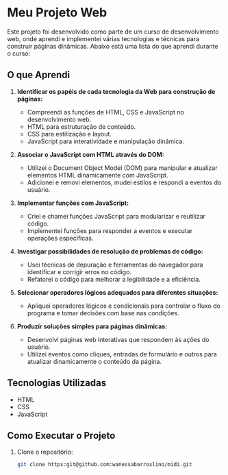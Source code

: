 # Meu Projeto Web

Este projeto foi desenvolvido como parte de um curso de desenvolvimento web, onde aprendi e implementei várias tecnologias e técnicas para construir páginas dinâmicas. Abaixo está uma lista do que aprendi durante o curso:

## O que Aprendi

1. **Identificar os papéis de cada tecnologia da Web para construção de páginas:**

   - Compreendi as funções de HTML, CSS e JavaScript no desenvolvimento web.
   - HTML para estruturação de conteúdo.
   - CSS para estilização e layout.
   - JavaScript para interatividade e manipulação dinâmica.
2. **Associar o JavaScript com HTML através do DOM:**

   - Utilizei o Document Object Model (DOM) para manipular e atualizar elementos HTML dinamicamente com JavaScript.
   - Adicionei e removi elementos, mudei estilos e respondi a eventos do usuário.
3. **Implementar funções com JavaScript:**

   - Criei e chamei funções JavaScript para modularizar e reutilizar código.
   - Implementei funções para responder a eventos e executar operações específicas.
4. **Investigar possibilidades de resolução de problemas de código:**

   - Usei técnicas de depuração e ferramentas do navegador para identificar e corrigir erros no código.
   - Refatorei o código para melhorar a legibilidade e a eficiência.
5. **Selecionar operadores lógicos adequados para diferentes situações:**

   - Apliquei operadores lógicos e condicionais para controlar o fluxo do programa e tomar decisões com base nas condições.
6. **Produzir soluções simples para páginas dinâmicas:**

   - Desenvolvi páginas web interativas que respondem às ações do usuário.
   - Utilizei eventos como cliques, entradas de formulário e outros para atualizar dinamicamente o conteúdo da página.

## Tecnologias Utilizadas

- HTML
- CSS
- JavaScript

## Como Executar o Projeto

1. Clone o repositório:
   ```bash
   git clone https:git@github.com:wanessabarroslino/midi.git
   ```
